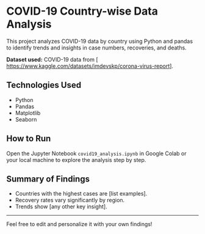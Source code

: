 # COVID-19 Country-wise Data Analysis
This project analyzes COVID-19 data by country using Python and pandas to identify trends and insights in case numbers, recoveries, and deaths.

**Dataset used:** COVID-19 data from [ https://www.kaggle.com/datasets/imdevskp/corona-virus-report].

## Technologies Used
- Python
- Pandas
- Matplotlib
- Seaborn

## How to Run
Open the Jupyter Notebook `covid19_analysis.ipynb` in Google Colab or your local machine to explore the analysis step by step.

## Summary of Findings
- Countries with the highest cases are [list examples].
- Recovery rates vary significantly by region.
- Trends show [any other key insight].

---

Feel free to edit and personalize it with your own findings!

